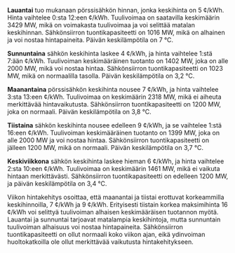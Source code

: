 **Lauantai** tuo mukanaan pörssisähkön hinnan, jonka keskihinta on 5 ¢/kWh. Hinta vaihtelee 0:sta 12:een ¢/kWh. Tuulivoimaa on saatavilla keskimäärin 3429 MW, mikä on voimakasta tuulivoimaa ja voi selittää matalan keskihinnan. Sähkönsiirron tuontikapasiteetti on 1016 MW, mikä on alhainen ja voi nostaa hintapaineita. Päivän keskilämpötila on 7 °C.

**Sunnuntaina** sähkön keskihinta laskee 4 ¢/kWh, ja hinta vaihtelee 1:stä 7:ään ¢/kWh. Tuulivoiman keskimääräinen tuotanto on 1402 MW, joka on alle 2000 MW, mikä voi nostaa hintaa. Sähkönsiirron tuontikapasiteetti on 1023 MW, mikä on normaalilla tasolla. Päivän keskilämpötila on 3,2 °C.

**Maanantaina** pörssisähkön keskihinta nousee 7 ¢/kWh, ja hinta vaihtelee 3:sta 13:een ¢/kWh. Tuulivoimaa on keskimäärin 2318 MW, mikä ei aiheuta merkittävää hintavaikutusta. Sähkönsiirron tuontikapasiteetti on 1200 MW, joka on normaali. Päivän keskilämpötila on 3,8 °C.

**Tiistaina** sähkön keskihinta nousee edelleen 9 ¢/kWh, ja se vaihtelee 1:stä 16:een ¢/kWh. Tuulivoiman keskimääräinen tuotanto on 1399 MW, joka on alle 2000 MW ja voi nostaa hintaa. Sähkönsiirron tuontikapasiteetti on jälleen 1200 MW, mikä on normaali. Päivän keskilämpötila on 3,7 °C.

**Keskiviikkona** sähkön keskihinta laskee hieman 6 ¢/kWh, ja hinta vaihtelee 2:sta 10:een ¢/kWh. Tuulivoimaa on keskimäärin 1461 MW, mikä ei vaikuta hintaan merkittävästi. Sähkönsiirron tuontikapasiteetti on edelleen 1200 MW, ja päivän keskilämpötila on 3,4 °C.

Viikon hintakehitys osoittaa, että maanantai ja tiistai erottuvat korkeammilla keskihinnoilla, 7 ¢/kWh ja 9 ¢/kWh. Erityisesti tiistain korkea maksimihinta 16 ¢/kWh voi selittyä tuulivoiman alhaisen keskimääräisen tuotannon myötä. Lauantai ja sunnuntai tarjoavat matalampia keskihintoja, mutta sunnuntain tuulivoiman alhaisuus voi nostaa hintapaineita. Sähkönsiirron tuontikapasiteetti on ollut normaali koko viikon ajan, eikä ydinvoiman huoltokatkoilla ole ollut merkittävää vaikutusta hintakehitykseen.